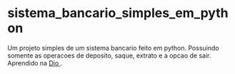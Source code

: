 # sistema_bancario_simples_em_python
Um projeto simples de um sistema bancario feito em python. Possuindo somente as operacoes de deposito, saque, extrato e a opcao de sair. Aprendido na <a href="https://web.dio.me/"> Dio </a>.
